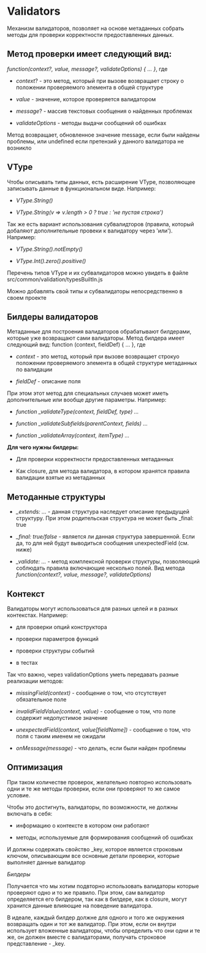 # Validators

Механизм валидаторов, позволяет на основе метаданных собрать методы для проверки корректности предоставленных данных.

## Метод проверки имеет следующий вид:

*function(context?, value, message?, validateOptions) { ... }*, где 

* *context*? - это метод, который при вызове возвращает строку о положении проверяемого элемента в общей структуре

* *value* - значение, которое проверяется валидатором

* *message*? - массив текстовых сообщения о найденных проблемах

* *validateOptions* - методы выдачи сообщений об ошибках

Метод возвращает, обновленное значение message, если были найдены проблемы, или undefined если претензий у данного валидатора не возникло

## VType

Чтобы описывать типы данных, есть расширение VType, позволяющее записывать данные в функциональном виде.  Например:

* *VType.String()*

* *VType.String(v => v.length > 0 ? true : 'не пустая строка')*

Так же есть вариант использования субвалидторов (правила, который добаляют дополнительные провеки к валидатору через 'или').  Например:

* *VType.String().notEmpty()*

* *VType.Int().zero().positive()*

Перечень типов VType и их субвалидаторов можно увидеть в файле src/common/validation/typesBuiltIn.js

Можно добавлять свой типы и субвалидаторы непосредственно в своем проекте

## Билдеры валидаторов

Метаданные для построения валидаторов обрабатывают билдерами, которые уже возвращают сами валидаторы.  Метод билдера
имеет следующий вид: function (context, fieldDef) { ... }, где

* *context* - это метод, который при вызове возвращает строкуо положении проверяемого элемента в общей структуре метаданных по валидации

* *fieldDef* - описание поля

При этом этот метод для специальных случаев может иметь дополнительные или вообще другие параметры.  Например:

* *function _validateType(context, fieldDef, type) ...*

* *function _validateSubfields(parentContext, fields) ...*

* *function _validateArray(context, itemType) ...*

**Для чего нужны билдеры:**

* Для проверки корректности предоставленных метаданных

* Как closure, для метода валидатора, в котором хранятся правила валидации взятые из метаданных  

## Методанные структуры

* *_extends: ...* - данная структура наследует описание предыдущей структуру.  При этом родительская структура не может быть _final: true

* *_final: true/false* - является ли данная структура завершенной.  Если да, то для ней будут выводиться сообщения unexpectedField (см. ниже) 

* *_validate: ...* - метод комплексной проверки структуры, позволяющий соблюдать правила включающие несколько полей.  Вид метода *function(context?, value, message?, validateOptions)*
  
## Контекст

Валидаторы могут использоваться для разных целей и в разных контекстах.  Например: 

* для проверки опций конструктора

* проверки параметров функций

* проверки структуры событий

* в тестах

Так что важно, через validationOptions уметь передавать разные реализации методов:

* *missingField(context)* - сообщение о том, что отсутствует обязательное поле

* *invalidFieldValue(context, value)* - сообщение о том, что поле содержит недопустимое значение

* *unexpectedField(context, value[fieldName])* - сообщение о том, что поля с таким именем не ожидали

* *onMessage(message)* - что делать, если были найден проблемы

## Оптимизация

При таком количестве проверок, желательно повторно использовать одни и те же методы проверки, если они проверяют то же самое условие.

Чтобы это достигнуть, валидаторы, по возможности, не должны включать в себя:
 
* информацию о контексте в котором они работают

* методы, используемые для формирования сообщений об ошибках

И должны содержать свойство _key, которое является строковым ключом, описывающим все основные детали проверки, которые выполняет данные валидатор 

*Билдеры*

Получается что мы хотим подвторно использовать валидаторы которые проверяют одно и то же правило.  При этом, сам валидатор определяется его билдером, 
так как в билдере, как в closure, могут хранится данные влияющие на поведение валидатора.

В идеале, каждый билдер должне для одного и того же окружения возвращать один и тот же валидатор.  При этом, если он внутри использует вложенные валидаторы, 
чтобы определить что они одни и те же, он должен вместе с валидаторами, получать строковое представление - _key.
